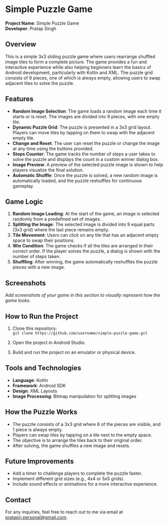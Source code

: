 # Simple Puzzle Game

**Project Name**: Simple Puzzle Game  
**Developer**: Pratap Singh

## Overview

This is a simple 3x3 sliding puzzle game where users rearrange shuffled image tiles to form a complete picture. The game provides a fun and interactive experience while also helping beginners learn the basics of Android development, particularly with Kotlin and XML. The puzzle grid consists of 9 pieces, one of which is always empty, allowing users to swap adjacent tiles to solve the puzzle.

## Features

- **Random Image Selection**: The game loads a random image each time it starts or is reset. The images are divided into 9 pieces, with one empty tile.
- **Dynamic Puzzle Grid**: The puzzle is presented in a 3x3 grid layout. Players can move tiles by tapping on them to swap with the adjacent empty tile.
- **Change and Reset**: The user can reset the puzzle or change the image at any time using the buttons provided.
- **Steps Counter**: The game tracks the number of steps a user takes to solve the puzzle and displays the count in a custom winner dialog box.
- **Image Preview**: A preview of the selected puzzle image is shown to help players visualize the final solution.
- **Automatic Shuffle**: Once the puzzle is solved, a new random image is automatically loaded, and the puzzle reshuffles for continuous gameplay.

## Game Logic

1. **Random Image Loading**: At the start of the game, an image is selected randomly from a predefined set of images.
2. **Splitting the Image**: The selected image is divided into 9 equal parts (3x3 grid) where the last piece remains empty.
3. **Tile Movement**: Users can click on any tile that has an adjacent empty space to swap their positions.
4. **Win Condition**: The game checks if all the tiles are arranged in their correct order. If the player solves the puzzle, a dialog is shown with the number of steps taken.
5. **Shuffling**: After winning, the game automatically reshuffles the puzzle pieces with a new image.

## Screenshots
_Add screenshots of your game in this section to visually represent how the game looks._

## How to Run the Project

1. Clone this repository:  
   `git clone https://github.com/username/simple-puzzle-game.git`
   
2. Open the project in Android Studio.
3. Build and run the project on an emulator or physical device.

## Tools and Technologies

- **Language**: Kotlin
- **Framework**: Android SDK
- **Design**: XML Layouts
- **Image Processing**: Bitmap manipulation for splitting images

## How the Puzzle Works

- The puzzle consists of a 3x3 grid where 8 of the pieces are visible, and 1 piece is always empty.
- Players can swap tiles by tapping on a tile next to the empty space.
- The objective is to arrange the tiles back to their original order.
- After solving, the game shuffles a new image and resets.

## Future Improvements

- Add a timer to challenge players to complete the puzzle faster.
- Implement different grid sizes (e.g., 4x4 or 5x5 grids).
- Include sound effects or animations for a more interactive experience.

## Contact

For any inquiries, feel free to reach out to me via email at prataprj.personal@gmail.com.

